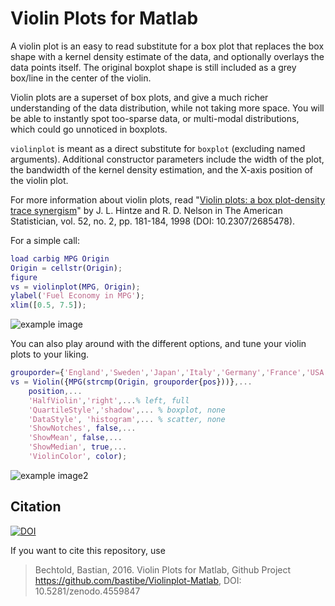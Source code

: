 # Violin Plots for Matlab

A violin plot is an easy to read substitute for a box plot that
replaces the box shape with a kernel density estimate of the data, and
optionally overlays the data points itself. The original boxplot shape
is still included as a grey box/line in the center of the violin.

Violin plots are a superset of box plots, and give a much richer
understanding of the data distribution, while not taking more space.
You will be able to instantly spot too-sparse data, or multi-modal
distributions, which could go unnoticed in boxplots.

`violinplot` is meant as a direct substitute for `boxplot` (excluding
named arguments). Additional constructor parameters include the width
of the plot, the bandwidth of the kernel density estimation, and the
X-axis position of the violin plot.

For more information about violin plots, read "[Violin plots: a box
plot-density trace synergism](http://www.stat.cmu.edu/~rnugent/PCMI2016/papers/ViolinPlots.pdf)"
by J. L. Hintze and R. D. Nelson in The American Statistician, vol.
52, no. 2, pp. 181-184, 1998 (DOI: 10.2307/2685478).

For a simple call:

```matlab
load carbig MPG Origin
Origin = cellstr(Origin);
figure
vs = violinplot(MPG, Origin);
ylabel('Fuel Economy in MPG');
xlim([0.5, 7.5]);
```

![example image](./example.png)


You can also play around with the different options, and tune your violin plots to your liking.

```matlab
grouporder={'England','Sweden','Japan','Italy','Germany','France','USA'};
vs = Violin({MPG(strcmp(Origin, grouporder{pos}))},...
    position,...
    'HalfViolin','right',...% left, full
    'QuartileStyle','shadow',... % boxplot, none
    'DataStyle', 'histogram',... % scatter, none
    'ShowNotches', false,...
    'ShowMean', false,...
    'ShowMedian', true,...
    'ViolinColor', color);
```
![example image2](example2.png)

## Citation

[![DOI](https://zenodo.org/badge/60771923.svg)](https://zenodo.org/badge/latestdoi/60771923)

If you want to cite this repository, use 

> Bechtold, Bastian, 2016. Violin Plots for Matlab, Github Project  
> https://github.com/bastibe/Violinplot-Matlab, DOI: 10.5281/zenodo.4559847
